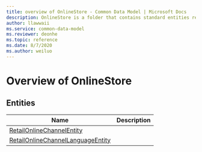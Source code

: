 ```yaml
---
title: overview of OnlineStore - Common Data Model | Microsoft Docs
description: OnlineStore is a folder that contains standard entities related to the Common Data Model.
author: llawwaii
ms.service: common-data-model
ms.reviewer: deonhe
ms.topic: reference
ms.date: 8/7/2020
ms.author: weiluo
---
```


# Overview of OnlineStore


## Entities

|Name|Description|
|---|---|
|[RetailOnlineChannelEntity](RetailOnlineChannelEntity.md)||
|[RetailOnlineChannelLanguageEntity](RetailOnlineChannelLanguageEntity.md)||
